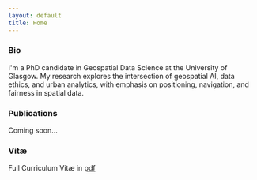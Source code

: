 ```yaml
---
layout: default
title: Home
---
```


<div id="bio">
  <h3>Bio</h3>
  <p>I'm a PhD candidate in Geospatial Data Science at the University of Glasgow. My research explores the intersection of geospatial AI, data ethics, and urban analytics, with emphasis on positioning, navigation, and fairness in spatial data.</p>
</div>

<!-- <div id="projects">
  <h3>Projects</h3>
  <ul>
    <li><b>Bit to Brick:</b> 3D city mapping using cellular mobile signals</li>
    <li><b>Getting Lost:</b> understanding pedestrian disorientation through spatial data</li>
    <li><b>Temporal Bias in CVGL:</b> evaluating fairness and dataset evolution</li>
  </ul>
</div> -->

<div id="publications">
  <h3>Publications</h3>
  <p>Coming soon...</p>
</div>

<div id="cv">
  <h3>Vitæ</h3>
  <p>Full Curriculum Vitæ in <a href="/assets/cv/cv.pdf" target="_blank">pdf</a></p>
</div>

